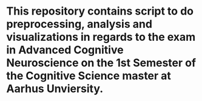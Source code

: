 # This repository contains script to do preprocessing, analysis and visualizations in regards to the exam in Advanced Cognitive Neuroscience on the 1st Semester of the Cognitive Science master at Aarhus Unviersity.
